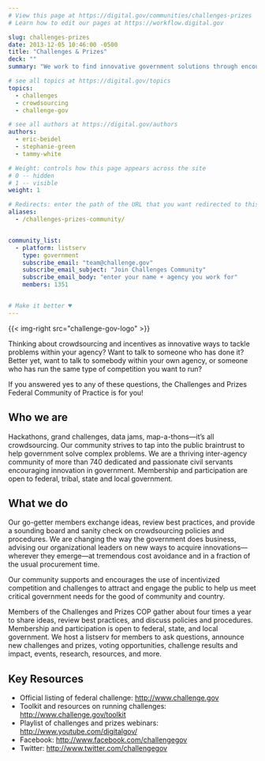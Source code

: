 ```yaml
---
# View this page at https://digital.gov/communities/challenges-prizes
# Learn how to edit our pages at https://workflow.digital.gov

slug: challenges-prizes
date: 2013-12-05 10:46:00 -0500
title: "Challenges & Prizes"
deck: ""
summary: "We work to find innovative government solutions through encouraging public participation in crowdsourcing competitions."

# see all topics at https://digital.gov/topics
topics:
  - challenges
  - crowdsourcing
  - challenge-gov

# see all authors at https://digital.gov/authors
authors:
  - eric-beidel
  - stephanie-green
  - tammy-white

# Weight: controls how this page appears across the site
# 0 -- hidden
# 1 -- visible
weight: 1

# Redirects: enter the path of the URL that you want redirected to this page
aliases:
  - /challenges-prizes-community/


community_list:
  - platform: listserv
    type: government
    subscribe_email: "team@challenge.gov"
    subscribe_email_subject: "Join Challenges Community"
    subscribe_email_body: "enter your name + agency you work for"
    members: 1351


# Make it better ♥
---
```


{{< img-right src="challenge-gov-logo" >}}

Thinking about crowdsourcing and incentives as innovative ways to tackle problems within your agency? Want to talk to someone who has done it? Better yet, want to talk to somebody within your own agency, or someone who has run the same type of competition you want to run?

If you answered yes to any of these questions, the Challenges and Prizes Federal Community of Practice is for you!

## Who we are

Hackathons, grand challenges, data jams, map-a-thons—it’s all crowdsourcing. Our community strives to tap into the public braintrust to help government solve complex problems. We are a thriving inter-agency community of more than 740 dedicated and passionate civil servants encouraging innovation in government. Membership and participation are open to federal, tribal, state and local government.

## What we do

Our go-getter members exchange ideas, review best practices, and provide a sounding board and sanity check on crowdsourcing policies and procedures. We are changing the way the government does business, advising our organizational leaders on new ways to acquire innovations—wherever they emerge—at tremendous cost avoidance and in a fraction of the usual procurement time.

Our community supports and encourages the use of incentivized competition and challenges to attract and engage the public to help us meet critical government needs for the good of community and country.

Members of the Challenges and Prizes COP gather about four times a year to share ideas, review best practices, and discuss policies and procedures. Membership and participation is open to federal, state, and local government. We host a listserv for members to ask questions, announce new challenges and prizes, voting opportunities, challenge results and impact, events, research, resources, and more.

## Key Resources
- Official listing of federal challenge: http://www.challenge.gov
- Toolkit and resources on running challenges: http://www.challenge.gov/toolkit
- Playlist of challenges and prizes webinars: http://www.youtube.com/digitalgov/
- Facebook: http://www.facebook.com/challengegov
- Twitter: http://www.twitter.com/challengegov
